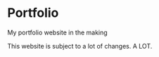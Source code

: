 # Portfolio
My portfolio website in the making 

This website is subject to a lot of changes. A LOT. 
